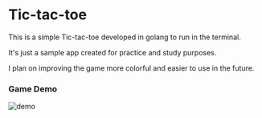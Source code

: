 # Tic-tac-toe

This is a simple Tic-tac-toe developed in golang to run in the terminal.

It's just a sample app created for practice and study purposes.

I plan on improving the game more colorful and easier to use in the future.

### Game Demo

![demo](https://github.com/Kduxx/tic-tac-toe/assets/28876646/f87bee0c-c1ce-473f-8557-011440e35865)
